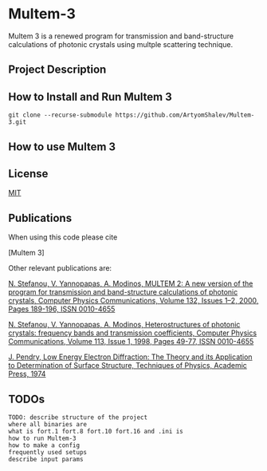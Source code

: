 # Multem-3

Multem 3 is a renewed program for transmission and band-structure calculations of photonic crystals using multple scattering technique.

## Project Description



## How to Install and Run Multem 3
```
git clone --recurse-submodule https://github.com/ArtyomShalev/Multem-3.git
```
## How to use Multem 3



## License

[MIT](https://choosealicense.com/licenses/mit/)

## Publications

When using this code please cite 

[Multem 3]

Other relevant publications are:

[N. Stefanou, V. Yannopapas, A. Modinos,
MULTEM 2: A new version of the program for transmission and band-structure calculations of photonic crystals,
Computer Physics Communications,
Volume 132, Issues 1–2,
2000,
Pages 189-196,
ISSN 0010-4655](https://doi.org/10.1016/S0010-4655(00)00131-4)

[N. Stefanou, V. Yannopapas, A. Modinos,
Heterostructures of photonic crystals: frequency bands and transmission coefficients,
Computer Physics Communications,
Volume 113, Issue 1,
1998,
Pages 49-77,
ISSN 0010-4655](https://doi.org/10.1016/S0010-4655(98)00060-5)

[J. Pendry, Low Energy Electron Diffraction: The Theory and its Application to
Determination of Surface Structure, Techniques of Physics, Academic Press, 1974](https://scripts.iucr.org/cgi-bin/paper?S0021889875010886)


## TODOs 

    TODO: describe structure of the project
    where all binaries are
    what is fort.1 fort.8 fort.10 fort.16 and .ini is
    how to run Multem-3
    how to make a config
    frequently used setups
    describe input params

    